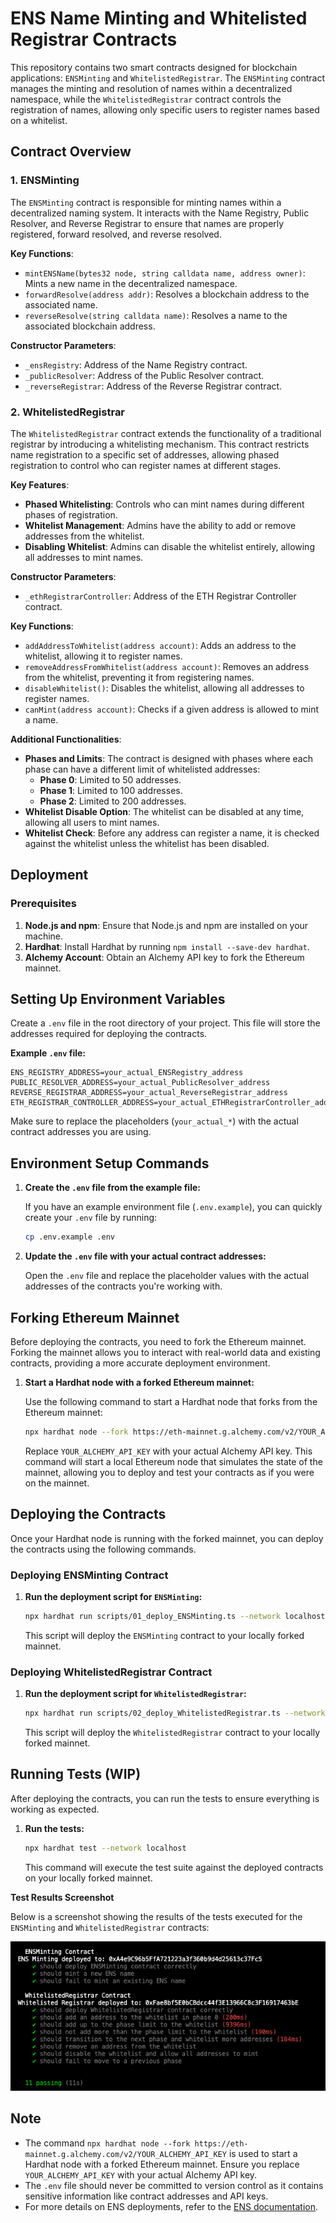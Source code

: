 # ENS Name Minting and Whitelisted Registrar Contracts

This repository contains two smart contracts designed for blockchain applications: `ENSMinting` and `WhitelistedRegistrar`. The `ENSMinting` contract manages the minting and resolution of names within a decentralized namespace, while the `WhitelistedRegistrar` contract controls the registration of names, allowing only specific users to register names based on a whitelist.

## Contract Overview

### 1. ENSMinting

The `ENSMinting` contract is responsible for minting names within a decentralized naming system. It interacts with the Name Registry, Public Resolver, and Reverse Registrar to ensure that names are properly registered, forward resolved, and reverse resolved.

**Key Functions**:
- `mintENSName(bytes32 node, string calldata name, address owner)`: Mints a new name in the decentralized namespace.
- `forwardResolve(address addr)`: Resolves a blockchain address to the associated name.
- `reverseResolve(string calldata name)`: Resolves a name to the associated blockchain address.

**Constructor Parameters**:
- `_ensRegistry`: Address of the Name Registry contract.
- `_publicResolver`: Address of the Public Resolver contract.
- `_reverseRegistrar`: Address of the Reverse Registrar contract.

### 2. WhitelistedRegistrar

The `WhitelistedRegistrar` contract extends the functionality of a traditional registrar by introducing a whitelisting mechanism. This contract restricts name registration to a specific set of addresses, allowing phased registration to control who can register names at different stages.

**Key Features**:
- **Phased Whitelisting**: Controls who can mint names during different phases of registration.
- **Whitelist Management**: Admins have the ability to add or remove addresses from the whitelist.
- **Disabling Whitelist**: Admins can disable the whitelist entirely, allowing all addresses to mint names.

**Constructor Parameters**:
- `_ethRegistrarController`: Address of the ETH Registrar Controller contract.

**Key Functions**:
- `addAddressToWhitelist(address account)`: Adds an address to the whitelist, allowing it to register names.
- `removeAddressFromWhitelist(address account)`: Removes an address from the whitelist, preventing it from registering names.
- `disableWhitelist()`: Disables the whitelist, allowing all addresses to register names.
- `canMint(address account)`: Checks if a given address is allowed to mint a name.

**Additional Functionalities**:
- **Phases and Limits**: The contract is designed with phases where each phase can have a different limit of whitelisted addresses:
  - **Phase 0**: Limited to 50 addresses.
  - **Phase 1**: Limited to 100 addresses.
  - **Phase 2**: Limited to 200 addresses.
- **Whitelist Disable Option**: The whitelist can be disabled at any time, allowing all users to mint names.
- **Whitelist Check**: Before any address can register a name, it is checked against the whitelist unless the whitelist has been disabled.

## Deployment

### Prerequisites

1. **Node.js and npm**: Ensure that Node.js and npm are installed on your machine.
2. **Hardhat**: Install Hardhat by running `npm install --save-dev hardhat`.
3. **Alchemy Account**: Obtain an Alchemy API key to fork the Ethereum mainnet.

## Setting Up Environment Variables

Create a `.env` file in the root directory of your project. This file will store the addresses required for deploying the contracts.

**Example `.env` file:**

```plaintext
ENS_REGISTRY_ADDRESS=your_actual_ENSRegistry_address  
PUBLIC_RESOLVER_ADDRESS=your_actual_PublicResolver_address  
REVERSE_REGISTRAR_ADDRESS=your_actual_ReverseRegistrar_address  
ETH_REGISTRAR_CONTROLLER_ADDRESS=your_actual_ETHRegistrarController_address
```

Make sure to replace the placeholders (`your_actual_*`) with the actual contract addresses you are using.

## Environment Setup Commands

1. **Create the `.env` file from the example file:**

   If you have an example environment file (`.env.example`), you can quickly create your `.env` file by running:

   ```bash
   cp .env.example .env
   ```

2. **Update the `.env` file with your actual contract addresses:**

   Open the `.env` file and replace the placeholder values with the actual addresses of the contracts you're working with.

## Forking Ethereum Mainnet

Before deploying the contracts, you need to fork the Ethereum mainnet. Forking the mainnet allows you to interact with real-world data and existing contracts, providing a more accurate deployment environment.

1. **Start a Hardhat node with a forked Ethereum mainnet:**

   Use the following command to start a Hardhat node that forks from the Ethereum mainnet:

   ```bash
   npx hardhat node --fork https://eth-mainnet.g.alchemy.com/v2/YOUR_ALCHEMY_API_KEY
   ```

   Replace `YOUR_ALCHEMY_API_KEY` with your actual Alchemy API key. This command will start a local Ethereum node that simulates the state of the mainnet, allowing you to deploy and test your contracts as if you were on the mainnet.

## Deploying the Contracts

Once your Hardhat node is running with the forked mainnet, you can deploy the contracts using the following commands.

### Deploying ENSMinting Contract

1. **Run the deployment script for `ENSMinting`:**

   ```bash
   npx hardhat run scripts/01_deploy_ENSMinting.ts --network localhost
   ```

   This script will deploy the `ENSMinting` contract to your locally forked mainnet.

### Deploying WhitelistedRegistrar Contract

1. **Run the deployment script for `WhitelistedRegistrar`:**

   ```bash
   npx hardhat run scripts/02_deploy_WhitelistedRegistrar.ts --network localhost
   ```

   This script will deploy the `WhitelistedRegistrar` contract to your locally forked mainnet.

## Running Tests (WIP)

After deploying the contracts, you can run the tests to ensure everything is working as expected.

1. **Run the tests:**

   ```bash
   npx hardhat test --network localhost
   ```

   This command will execute the test suite against the deployed contracts on your locally forked mainnet.

**Test Results Screenshot**

Below is a screenshot showing the results of the tests executed for the `ENSMinting` and `WhitelistedRegistrar` contracts:

![Test Results](utils/Screenshot-tests.png)

## Note

- The command `npx hardhat node --fork https://eth-mainnet.g.alchemy.com/v2/YOUR_ALCHEMY_API_KEY` is used to start a Hardhat node with a forked Ethereum mainnet. Ensure you replace `YOUR_ALCHEMY_API_KEY` with your actual Alchemy API key.
- The `.env` file should never be committed to version control as it contains sensitive information like contract addresses and API keys.
- For more details on ENS deployments, refer to the [ENS documentation](https://docs.ens.domains/learn/deployments).
